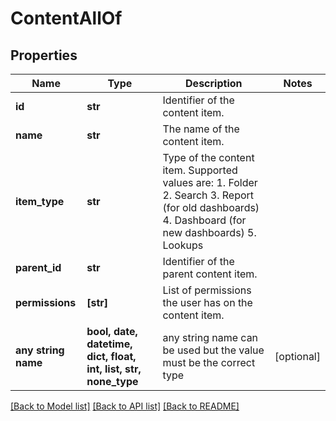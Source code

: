 # ContentAllOf


## Properties
Name | Type | Description | Notes
------------ | ------------- | ------------- | -------------
**id** | **str** | Identifier of the content item. | 
**name** | **str** | The name of the content item. | 
**item_type** | **str** | Type of the content item. Supported values are:   1. Folder   2. Search   3. Report (for old dashboards)   4. Dashboard (for new dashboards)   5. Lookups | 
**parent_id** | **str** | Identifier of the parent content item. | 
**permissions** | **[str]** | List of permissions the user has on the content item. | 
**any string name** | **bool, date, datetime, dict, float, int, list, str, none_type** | any string name can be used but the value must be the correct type | [optional]

[[Back to Model list]](../README.md#documentation-for-models) [[Back to API list]](../README.md#documentation-for-api-endpoints) [[Back to README]](../README.md)


